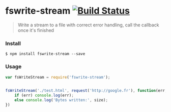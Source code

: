 # fswrite-stream [![Build Status](https://travis-ci.org/SamyPesse/fswrite-stream.svg?branch=master)](https://travis-ci.org/SamyPesse/fswrite-stream)

> Write a stream to a file with correct error handling, call the callback once it's finished

### Install

```
$ npm install fswrite-stream --save
```

### Usage

```js
var fsWriteStream = require('fswrite-stream');


fsWriteStream('./test.html', request('http://google.fr'), function(err, size) {
    if (err) console.log(err);
    else console.log('Bytes written:', size);
})
```


